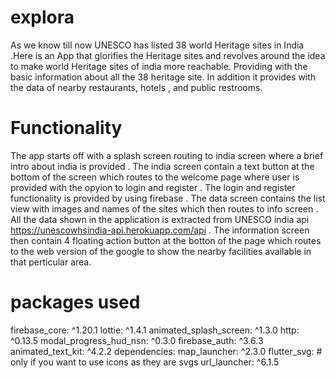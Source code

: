 # explora
As we know till now UNESCO has listed 38 world Heritage sites in India .Here is  an App that glorifies the Heritage sites and  revolves around the idea to make world  Heritage sites of india more reachable. Providing with the basic information about all the 38 heritage site. In addition it provides with the data of nearby restaurants, hotels , and public restrooms.

# Functionality
The app starts off with a splash  screen routing to india screen where a brief intro about india is provided . 
The india screen contain a text button at the bottom of the screen which routes to the welcome page where user is provided with the opyion to login and register .
The login and register functionality is provided by using firebase .
The data screen contains the list view with images and names of the sites which then routes to info screen .
All the data shown in the application is extracted from UNESCO india api  https://unescowhsindia-api.herokuapp.com/api .
The information screen then contain 4 floating action button at the botton of the page which routes to the web version of the google to  show the nearby facilities available in that perticular area.
  
  
  
# packages used
  
   firebase_core: ^1.20.1
  lottie: ^1.4.1
  animated_splash_screen: ^1.3.0
  http: ^0.13.5
  modal_progress_hud_nsn: ^0.3.0
  firebase_auth: ^3.6.3
  animated_text_kit: ^4.2.2
  dependencies:
  map_launcher: ^2.3.0
  flutter_svg: # only if you want to use icons as they are svgs
  url_launcher: ^6.1.5

 
